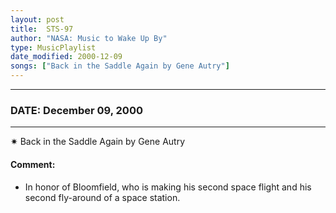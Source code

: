 ```yaml
---
layout: post
title:  STS-97
author: "NASA: Music to Wake Up By"
type: MusicPlaylist
date_modified: 2000-12-09
songs: ["Back in the Saddle Again by Gene Autry"]
---
```


----
### DATE: December 09, 2000
----
✷ Back in the Saddle Again by Gene Autry

#### Comment:
* In honor of Bloomfield, who is making his second space flight and his second fly-around of a space station.



<br/>
<center>
	<a target="_blank"
	   href="https://twitter.com/intent/tweet?hashtags=Space,NASA,Playlist,NASAWakeupCalls,SpaceProgram&text={{ page.author}}, '{{ page.songs.first }}' {{ page.title }}, {{ page.date | date: '%B %d, %Y' }}. {{ site.url }}{{ page.url }}&via=nasawakeupcalls"><i class="fab fa-twitter" alt="Tweet this page" style="font-size: 1.3em;"></i></a>
	&nbsp; 	<i class="fas fa-user-astronaut" style="font-size: 1.5em;"></i> &nbsp;
    <a type="amzn" search="'Back in the Saddle Again by Gene Autry'" category="popular music">
    <i class="fab fa-amazon" style="font-size: 1.3em;"></i></a>
</center>
